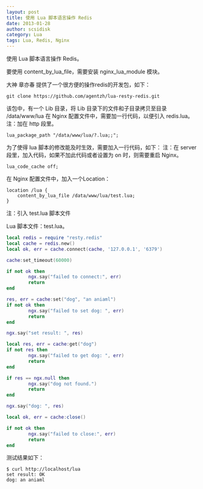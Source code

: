 ```yaml
---
layout: post
title: 使用 Lua 脚本语言操作 Redis
date: 2013-01-28
author: scsidisk
category: Lua
tags: Lua, Redis, Nginx
---
```


使用 Lua 脚本语言操作 Redis。

要使用 content_by_lua_file，需要安装 nginx_lua_module 模块。

大神 章亦春 提供了一个很方便的操作redis的开发包，如下：

```
git clone https://github.com/agentzh/lua-resty-redis.git   
```

该包中，有一个 Lib 目录，将 Lib 目录下的文件和子目录拷贝至目录 /data/www/lua
在 Nginx 配置文件中，需要加一行代码，以便引入 redis.lua。
注：加在 http 段里。

```nginx
lua_package_path "/data/www/lua/?.lua;;";
```

为了使得 lua 脚本的修改能及时生效，需要加入一行代码，如下：
注：在 server 段里，加入代码，如果不加此代码或者设置为 on 时，则需要重启 Nginx。

```nginx
lua_code_cache off; 
```

在 Nginx 配置文件中，加入一个Location：

```nginx
location /lua {
    content_by_lua_file /data/www/lua/test.lua;
}
```

注：引入 test.lua 脚本文件

Lua 脚本文件：test.lua。

```lua
local redis = require "resty.redis"
local cache = redis.new()
local ok, err = cache.connect(cache, '127.0.0.1', '6379')

cache:set_timeout(60000)

if not ok then
        ngx.say("failed to connect:", err)
        return
end

res, err = cache:set("dog", "an aniaml")
if not ok then
        ngx.say("failed to set dog: ", err)
        return
end

ngx.say("set result: ", res)

local res, err = cache:get("dog")
if not res then
        ngx.say("failed to get dog: ", err)
        return
end

if res == ngx.null then
        ngx.say("dog not found.")
        return
end

ngx.say("dog: ", res)

local ok, err = cache:close()

if not ok then
        ngx.say("failed to close:", err)
        return
end
```

测试结果如下： 

```
$ curl http://localhost/lua  
set result: OK  
dog: an aniaml  
```